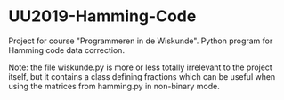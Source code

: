 # UU2019-Hamming-Code
Project for course "Programmeren in de Wiskunde". Python program for Hamming code data correction.

Note: the file wiskunde.py is more or less totally irrelevant to the project itself, but it contains a class defining fractions which can be useful when using the matrices from hamming.py in non-binary mode.
